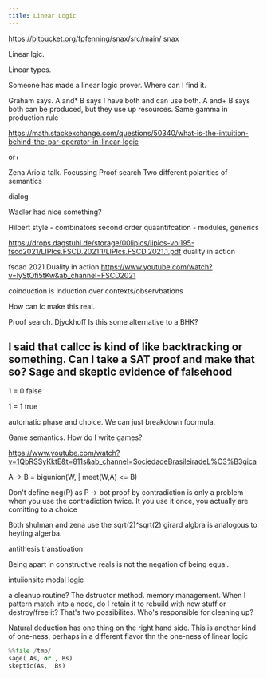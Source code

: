 ```yaml
---
title: Linear Logic
---
```


https://bitbucket.org/fpfenning/snax/src/main/
snax



Linear lgic.

Linear types.

Someone has made a linear logic prover. Where can I find it.

Graham says.
A and* B says I have both and can use both.
A and+ B says both can be produced, but they use up resources. Same gamma in production rule

<https://math.stackexchange.com/questions/50340/what-is-the-intuition-behind-the-par-operator-in-linear-logic>

or+

Zena Ariola talk.
Focussing
Proof search
Two different polarities of semantics

dialog

Wadler had nice something?

Hilbert style - combinators
second order quaantifcation - modules, generics

<https://drops.dagstuhl.de/storage/00lipics/lipics-vol195-fscd2021/LIPIcs.FSCD.2021.1/LIPIcs.FSCD.2021.1.pdf> duality in action

fscad 2021 Duality in action
<https://www.youtube.com/watch?v=lyStOfi5tKw&ab_channel=FSCD2021>

coinduction is induction over contexts/observbations

How can Ic make this real.

Proof search. Djyckhoff
Is this some alternative to a BHK?

I said that callcc is kind of like backtracking or something. Can I take a SAT proof and make that so?
Sage and skeptic
evidence of falsehood
-----------

1 = 0 false

1 = 1 true

automatic phase and choice.
We can just breakdown foormula.

Game semantics.
How do I write games?

<https://www.youtube.com/watch?v=1QbRSSyKktE&t=811s&ab_channel=SociedadeBrasileiradeL%C3%B3gica>

A -> B = bigunion(W, | meet(W,A) <= B)

Don't define neg(P) as P -> bot
proof by contradiction is only a problem when you use the contradiction twice. It you use it once, you actually are comitting to a choice

Both shulman and zena use the sqrt(2)^sqrt(2)
girard algbra is analogous to heyting algerba.

antithesis transtioation

Being apart in constructive reals is not the negation of being equal.

intuiionsitc modal logic

a cleanup routine? The dstructor method.
memory management. When I pattern match into a node, do I retain it to rebuild with new stuff or destroy/free it? That's two possibilites.
Who's responsible for cleaning up?

Natural deduction has one thing on the right hand side. This is another kind of one-ness, perhaps in a different flavor thn the one-ness of linear logic

```python
%%file /tmp/
sage( As, or , Bs)
skeptic(As,  Bs)
```

```python

```
